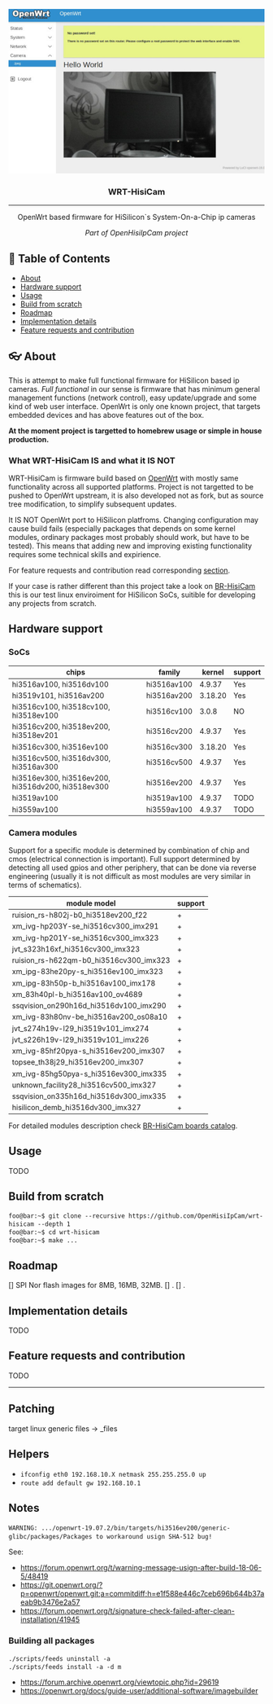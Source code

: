 <p align="center">
 <img src="images/wrt-hisicam.jpg" alt="wrt-hisicam">
</p>

<h3 align="center">WRT-HisiCam</h3>

---

<p align="center">OpenWrt based firmware for HiSilicon`s System-On-a-Chip ip cameras</p>
<p align="center"><em>Part of OpenHisiIpCam project</em></p>

## :pencil: Table of Contents
- [About](#about)
- [Hardware support](#hardware-support)
- [Usage](#usage)
- [Build from scratch](#build-from-scratch)
- [Roadmap](#roadmap)
- [Implementation details](#implementation-details)
- [Feature requests and contribution](#feature-requests-and-contribution)

## :eyeglasses: About
This is attempt to make full functional firmware for HiSilicon based ip cameras.
*Full functional* in our sense is firmware that has minimum general management functions (network control),
easy update/upgrade and some kind of web user interface. OpenWrt is only one known project, that targets embedded devices and has above features out of the box.

**At the moment project is targetted to homebrew usage or simple in house production.** 

### What WRT-HisiCam IS and what it IS NOT

WRT-HisiCam is firmware build based on [OpenWrt](https://openwrt.org/) with mostly same functionality across all supported platforms.
Project is not targetted to be pushed to OpenWrt upstream, it is also developed not as fork, but as source tree modification, to simplify subsequent updates.

It IS NOT OpenWrt port to HiSilicon platfroms. Changing configuration may cause build fails 
(especially packages that depends on some kernel modules, ordinary packages most probably should work, but have to be tested). 
This means that adding new and improving existing functionality requires some technical skills and expirience.

For feature requests and contribution read corresponding [section](#feature-requests-and-contribution). 

If your case is rather different than this project take a look on [BR-HisiCam](https://github.com/OpenHisiIpCam/br-hisicam)
this is our test linux enviroiment for HiSilicon SoCs, suitible for developing any projects from scratch.

## Hardware support



### SoCs

| chips                                                 | family        | kernel |support|
|-------------------------------------------------------|---------------|--------|-------|
| hi3516av100, hi3516dv100                              | hi3516av100   |4.9.37  |Yes    |
| hi3519v101,  hi3516av200                              | hi3516av200   |3.18.20 |Yes    |
| hi3516cv100, hi3518cv100, hi3518ev100                 | hi3516cv100   |3.0.8   |NO     |
| hi3516cv200, hi3518ev200, hi3518ev201                 | hi3516cv200   |4.9.37  |Yes    |
| hi3516cv300, hi3516ev100                              | hi3516cv300   |3.18.20 |Yes    |
| hi3516cv500, hi3516dv300, hi3516av300                 | hi3516cv500   |4.9.37  |Yes    |
| hi3516ev300, hi3516ev200, hi3516dv200, hi3518ev300    | hi3516ev200   |4.9.37  |Yes    |
| hi3519av100                                           | hi3519av100   |4.9.37  |TODO   |
| hi3559av100                                           | hi3559av100   |4.9.37  |TODO   |


### Camera modules

Support for a specific module is determined by combination of chip and cmos (electrical connection is important).
Full support determined by detecting all used gpios and other periphery, that can be done via reverse engineering 
(usually it is not difficult as most modules are very similar in terms of schematics).

| module model                          |support|
|---------------------------------------|-------|
|ruision_rs-h802j-b0_hi3518ev200_f22    |+      |
|xm_ivg-hp203Y-se_hi3516cv300_imx291    |+      |
|xm_ivg-hp201Y-se_hi3516cv300_imx323    |+      |
|jvt_s323h16xf_hi3516cv300_imx323       |+      |
|ruision_rs-h622qm-b0_hi3516cv300_imx323|+      |
|xm_ipg-83he20py-s_hi3516ev100_imx323   |+      |
|xm_ipg-83h50p-b_hi3516av100_imx178     |+      |
|xm_83h40pl-b_hi3516av100_ov4689        |+      |
|ssqvision_on290h16d_hi3516dv100_imx290 |+      |
|xm_ivg-83h80nv-be_hi3516av200_os08a10  |+      |
|jvt_s274h19v-l29_hi3519v101_imx274     |+      |
|jvt_s226h19v-l29_hi3519v101_imx226     |+      |
|xm_ivg-85hf20pya-s_hi3516ev200_imx307  |+      |
|topsee_th38j29_hi3516ev200_imx307      |+      |
|xm_ivg-85hg50pya-s_hi3516ev300_imx335  |+      |
|unknown_facility28_hi3516cv500_imx327  |+      |
|ssqvision_on335h16d_hi3516dv300_imx335 |+      |
|hisilicon_demb_hi3516dv300_imx327      |+      |

For detailed modules description check [BR-HisiCam boards catalog](https://github.com/OpenHisiIpCam/br-hisicam/tree/master/br-ext-hisicam/board#boards-catalog).

## Usage

TODO

## Build from scratch

```console
foo@bar:~$ git clone --recursive https://github.com/OpenHisiIpCam/wrt-hisicam --depth 1
foo@bar:~$ cd wrt-hisicam
foo@bar:~$ make ...
```

## Roadmap

[] SPI Nor flash images for 8MB, 16MB, 32MB.
[] .
[] .

## Implementation details

TODO

## Feature requests and contribution

TODO

---

## Patching

target linux generic files -> _files

## Helpers

* `ifconfig eth0 192.168.10.X netmask 255.255.255.0 up`
* `route add default gw 192.168.10.1`

## Notes

`WARNING: .../openwrt-19.07.2/bin/targets/hi3516ev200/generic-glibc/packages/Packages to workaround usign SHA-512 bug!`

See:
* https://forum.openwrt.org/t/warning-message-usign-after-build-18-06-5/48419
* https://git.openwrt.org/?p=openwrt/openwrt.git;a=commitdiff;h=e1f588e446c7ceb696b644b37aeab9b3476e2a57
* https://forum.openwrt.org/t/signature-check-failed-after-clean-installation/41945

### Building all packages

```
./scripts/feeds uninstall -a
./scripts/feeds install -a -d m
```

* https://forum.archive.openwrt.org/viewtopic.php?id=29619
* https://openwrt.org/docs/guide-user/additional-software/imagebuilder
